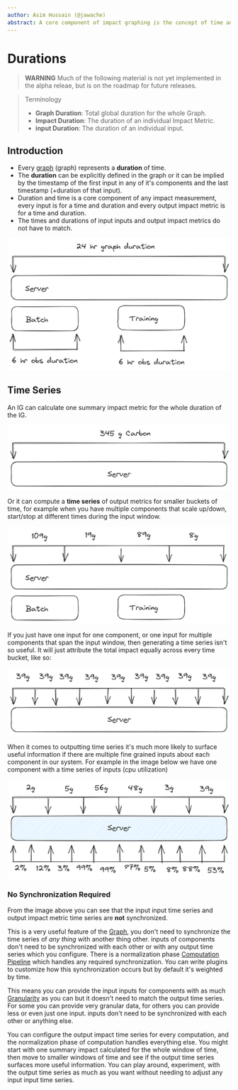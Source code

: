 ```yaml
---
author: Asim Hussain (@jawache)
abstract: A core component of impact graphing is the concept of time and specifically a duration of time. This document describes the core concept of duration as related to the calculation of an impact graph.
---
```

# Durations

> **WARNING** Much of the following material is not yet implemented in the alpha releae, but is on the roadmap for future releases.


> Terminology
> - **Graph Duration**: Total global duration for the whole Graph.
> - **Impact Duration**: The duration of an individual Impact Metric.
> - **input Duration**: The duration of an individual input.

## Introduction

- Every [graph](graph.md) (graph) represents a **duration** of time.
- The **duration** can be explicitly defined in the graph or it can be implied by the timestamp of the first input in any of it's components and the last timestamp (+duration of that input).
- Duration and time is a core component of any impact measurement, every input is for a time and duration and every output impact metric is for a time and duration. 
- The times and durations of input inputs and output impact metrics do not have to match.

![](../../static/img//87a9d57e7434b7b59eb30b1b61633cb5.png)

## Time Series

An IG can calculate one summary impact metric for the whole duration of the IG. 

![](../../static/img//df140bba2035b620ecde3a563c1186c1.png)

Or it can compute a **time series** of output metrics for smaller buckets of time, for example when you have multiple components that scale up/down, start/stop at different times during the input window.

![](../../static/img//c911708f4edeb6d3ca7a96c724f64826.png)

If you just have one input for one component, or one input for multiple components that span the input window, then generating a time series isn't so useful. It will just attribute the total impact equally across every time bucket, like so:

![](../../static/img//af9a3bf0c4158e7262be6f38dbd56cc1.png)

When it comes to outputting time series it's much more likely to surface useful information if there are multiple fine grained inputs about each component in our system. For example in the image below we have one component with a time series of inputs (cpu utilization)

![](../../static/img//94f54a84d6331d9aa72ee0d8c0386c9f.png)

### No Synchronization Required

From the image above you can see that the input input time series and output impact metric time series are **not** synchronized. 

This is a very useful feature of the [Graph](graph.md), you don't need to synchronize the time series of *any thing* with another thing other. inputs of components don't need to be synchronized with each other or with any output time series which you configure. There is a normalization phase [Computation Pipeline](Computation%20Pipeline.md) which handles any required synchronization. You can write plugins to customize how this synchronization occurs but by default it's weighted by time. 

This means you can provide the input inputs for components with as much [Granularity](Granularity.md) as you can but it doesn't need to match the output time series. For some you can provide very granular data, for others you can provide less or even just one input. inputs don't need to be synchronized with each other or anything else.

You can configure the output impact time series for every computation, and the normalization phase of computation handles everything else. You might start with one summary impact calculated for the whole window of time, then move to smaller windows of time and see if the output time series surfaces more useful information. You can play around, experiment, with the output time series as much as you want without needing to adjust any input input time series.





